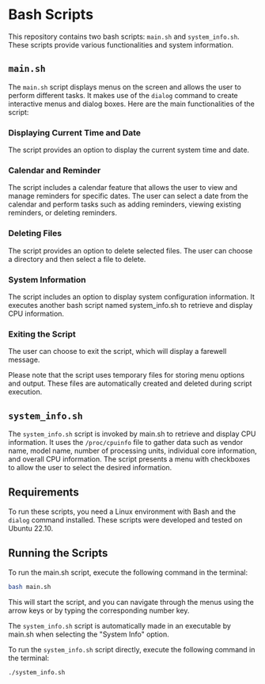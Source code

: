 # Bash Scripts

This repository contains two bash scripts: `main.sh` and `system_info.sh`. These scripts provide various functionalities and system information.

## `main.sh`

The `main.sh` script displays menus on the screen and allows the user to perform different tasks. It makes use of the `dialog` command to create interactive menus and dialog boxes. Here are the main functionalities of the script:

### Displaying Current Time and Date

The script provides an option to display the current system time and date.

### Calendar and Reminder

The script includes a calendar feature that allows the user to view and manage reminders for specific dates. The user can select a date from the calendar and perform tasks such as adding reminders, viewing existing reminders, or deleting reminders.

### Deleting Files

The script provides an option to delete selected files. The user can choose a directory and then select a file to delete.

### System Information

The script includes an option to display system configuration information. It executes another bash script named system_info.sh to retrieve and display CPU information.

### Exiting the Script

The user can choose to exit the script, which will display a farewell message.

Please note that the script uses temporary files for storing menu options and output. These files are automatically created and deleted during script execution.

## `system_info.sh`

The `system_info.sh` script is invoked by main.sh to retrieve and display CPU information. It uses the `/proc/cpuinfo` file to gather data such as vendor name, model name, number of processing units, individual core information, and overall CPU information. The script presents a menu with checkboxes to allow the user to select the desired information.

## Requirements

To run these scripts, you need a Linux environment with Bash and the `dialog` command installed. These scripts were developed and tested on Ubuntu 22.10.

## Running the Scripts

To run the main.sh script, execute the following command in the terminal:

```bash
bash main.sh
```

This will start the script, and you can navigate through the menus using the arrow keys or by typing the corresponding number key.

The `system_info.sh` script is automatically made in an executable by main.sh when selecting the "System Info" option.

To run the `system_info.sh` script directly, execute the following command in the terminal:

```bash
./system_info.sh
```
